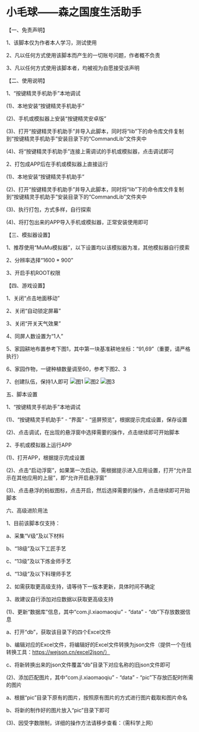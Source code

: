 # 小毛球——森之国度生活助手

【一、免责声明】

1、该脚本仅为作者本人学习，测试使用

2、凡以任何方式使用该脚本而产生的一切账号问题，作者概不负责

3、凡以任何方式使用该脚本者，均被视为自愿接受该声明


【二、使用说明】

1、“按键精灵手机助手”本地调试

(1)、本地安装“按键精灵手机助手”

(2)、手机或模拟器上安装“按键精灵安卓版”

(3)、打开“按键精灵手机助手”并导入此脚本，同时将“lib”下的命令库文件复制到“按键精灵手机助手”安装目录下的“CommandLib”文件夹中

(4)、将“按键精灵手机助手”连接上需调试的手机或模拟器，点击调试即可

2、打包成APP后在手机或模拟器上直接运行

(1)、本地安装“按键精灵手机助手”

(2)、打开“按键精灵手机助手”并导入此脚本，同时将“lib”下的命令库文件复制到“按键精灵手机助手”安装目录下的“CommandLib”文件夹中

(3)、执行打包，方式多样，自行探索

(4)、将打包出来的APP导入手机或模拟器，正常安装使用即可


【三、模拟器设置】

1、推荐使用“MuMu模拟器”，以下设置均以该模拟器为准，其他模拟器自行摸索

2、分辨率选择“1600 * 900”

3、开启手机ROOT权限


【四、游戏设置】

1、关闭“点击地面移动”

2、关闭“自动锁定屏幕”

3、关闭“开关天气效果”

4、同屏人数设置为“1人”

5、家园耕地布置参考下图1，其中第一块基准耕地坐标：“91,69”（重要，请严格执行）

6、家园作物，一键种植数量调至60，参考下图2、3

7、创建队伍，保持1人即可
![图1](https://github.com/Jayvin-Leung/xiaomaoqiu/icon/图1.png)
![图2](https://github.com/Jayvin-Leung/xiaomaoqiu/assets/118683529/8fc4c121-de09-4ff7-9e77-402f7719d791)
![图3](https://github.com/Jayvin-Leung/xiaomaoqiu/assets/118683529/6a367b95-8531-4b21-b790-dc4ad6c4bdbe)


五、脚本设置

1、“按键精灵手机助手”本地调试

(1)、“按键精灵手机助手” - “界面” - “竖屏预览”，根据提示完成设置，保存设置

(2)、点击调试，在出现的悬浮窗中选择需要的操作，点击继续即可开始脚本

2、手机或模拟器上运行APP

(1)、打开APP，根据提示完成设置

(2)、点击“启动浮窗”，如果第一次启动，需根据提示进入应用设置，打开“允许显示在其他应用的上层”，即“允许开启悬浮窗”

(3)、点击悬浮的蚂蚁图标，点击开启，然后选择需要的操作，点击继续即可开始脚本


六、高级进阶用法

1、目前该脚本仅支持：
    
a、采集“Ⅴ级”及以下材料
    
b、“18级”及以下工匠手艺
    
c、“13级”及以下炼金师手艺
    
d、“13级”及以下料理师手艺

2、如需获取更高级支持，请等待下一版本更新，具体时间不确定

3、故建议自行添加对应数据以获取更高级支持

(1)、更新“数据库”信息，其中“com.jl.xiaomaoqiu” - “data” - “db”下存放数据信息
    
a、打开“db”，获取该目录下的四个Excel文件
    
b、编辑对应的Excel文件，将编辑好的Excel文件转换为json文件（提供一个在线转换工具：https://wejson.cn/excel2json/）
    
c、将新转换出来的json文件覆盖“db”目录下对应名称的旧json文件即可

(2)、添加匹配图片，其中“com.jl.xiaomaoqiu” - “data” - “pic”下存放匹配时所需的图片
    
a、根据“pic”目录下原有的图片，按照原有图片的方式进行图片截取和图片命名
    
b、将新的制作好的图片放入“pic”目录下即可

(3)、因受字数限制，详细的操作方法请移步查看：（需科学上网）
